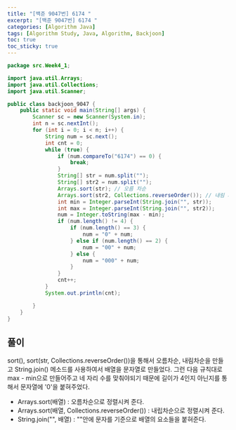 ```yaml
---
title: "[백준 9047번] 6174 "
excerpt: "[백준 9047번] 6174 "
categories: [Algorithm Java]
tags: [Algorithm Study, Java, Algorithm, Backjoon]
toc: true
toc_sticky: true
---
```


```java
package src.Week4_1;

import java.util.Arrays;
import java.util.Collections;
import java.util.Scanner;

public class backjoon_9047 {
    public static void main(String[] args) {
        Scanner sc = new Scanner(System.in);
        int n = sc.nextInt();
        for (int i = 0; i < n; i++) {
            String num = sc.next();
            int cnt = 0;
            while (true) {
                if (num.compareTo("6174") == 0) {
                    break;
                }
                String[] str = num.split("");
                String[] str2 = num.split("");
                Arrays.sort(str); // 오름 차순
                Arrays.sort(str2, Collections.reverseOrder()); // 내림 차순
                int min = Integer.parseInt(String.join("", str));
                int max = Integer.parseInt(String.join("", str2));
                num = Integer.toString(max - min);
                if (num.length() != 4) {
                    if (num.length() == 3) {
                        num = "0" + num;
                    } else if (num.length() == 2) {
                        num = "00" + num;
                    } else {
                        num = "000" + num;
                    }
                }
                cnt++;
            }
            System.out.println(cnt);

        }
    }
}
```

## 풀이

sort(), sort(str, Collections.reverseOrder())을 통해서 오름차순, 내림차순을 만들고 String.join() 메소드를 사용하여서 배열을 문자열로 만들었다. 그런 다음 규칙대로 max - min으로 만들어주고 네 자리 수를 맞춰야되기 때문에 길이가 4인지 아닌지를 통해서 문자열에 '0'을 붙혀주었다.

- Arrays.sort(배열) : 오름차순으로 정렬시켜 준다.
- Arrays.sort(배열, Collections.reverseOrder()) : 내립차순으로 정렬시켜 준다.
- String.join("", 배열) : ""안에 문자를 기준으로 배열의 요소들을 붙혀준다.
